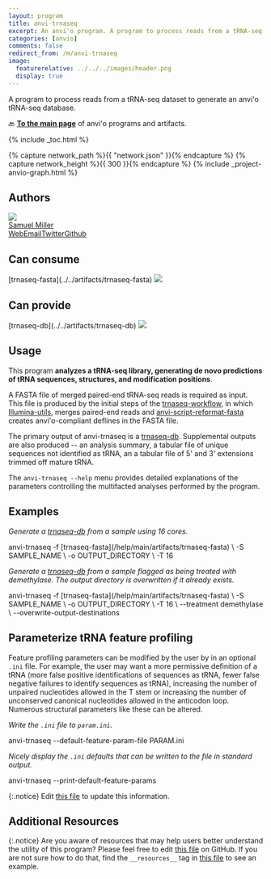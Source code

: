 ```yaml
---
layout: program
title: anvi-trnaseq
excerpt: An anvi'o program. A program to process reads from a tRNA-seq dataset to generate an anvi&#x27;o tRNA-seq database.
categories: [anvio]
comments: false
redirect_from: /m/anvi-trnaseq
image:
  featurerelative: ../../../images/header.png
  display: true
---
```


A program to process reads from a tRNA-seq dataset to generate an anvi&#x27;o tRNA-seq database.

🔙 **[To the main page](../../)** of anvi'o programs and artifacts.


{% include _toc.html %}
<div id="svg" class="subnetwork"></div>
{% capture network_path %}{{ "network.json" }}{% endcapture %}
{% capture network_height %}{{ 300 }}{% endcapture %}
{% include _project-anvio-graph.html %}


## Authors

<div class="anvio-person"><div class="anvio-person-info"><div class="anvio-person-photo"><img class="anvio-person-photo-img" src="../../images/authors/semiller10.jpg" /></div><div class="anvio-person-info-box"><a href="/people/semiller10" target="_blank"><span class="anvio-person-name">Samuel Miller</span></a><div class="anvio-person-social-box"><a href="https://semiller10.github.io" class="person-social" target="_blank"><i class="fa fa-fw fa-home"></i>Web</a><a href="mailto:samuelmiller10@gmail.com" class="person-social" target="_blank"><i class="fa fa-fw fa-envelope-square"></i>Email</a><a href="http://twitter.com/smiller_science" class="person-social" target="_blank"><i class="fa fa-fw fa-twitter-square"></i>Twitter</a><a href="http://github.com/semiller10" class="person-social" target="_blank"><i class="fa fa-fw fa-github"></i>Github</a></div></div></div></div>



## Can consume


<p style="text-align: left" markdown="1"><span class="artifact-r">[trnaseq-fasta](../../artifacts/trnaseq-fasta) <img src="../../images/icons/FASTA.png" class="artifact-icon-mini" /></span></p>


## Can provide


<p style="text-align: left" markdown="1"><span class="artifact-p">[trnaseq-db](../../artifacts/trnaseq-db) <img src="../../images/icons/DB.png" class="artifact-icon-mini" /></span></p>


## Usage


This program **analyzes a tRNA-seq library, generating de novo predictions of tRNA sequences, structures, and modification positions**.

A FASTA file of merged paired-end tRNA-seq reads is required as input. This file is produced by the initial steps of the [trnaseq-workflow](../../workflows/trnaseq/), in which [Illumina-utils](https://github.com/merenlab/illumina-utils), merges paired-end reads and <span class="artifact-p">[anvi-script-reformat-fasta](/help/main/programs/anvi-script-reformat-fasta)</span> creates anvi'o-compliant deflines in the FASTA file.

The primary output of anvi-trnaseq is a <span class="artifact-n">[trnaseq-db](/help/main/artifacts/trnaseq-db)</span>. Supplemental outputs are also produced -- an analysis summary, a tabular file of unique sequences not identified as tRNA, an a tabular file of 5' and 3' extensions trimmed off mature tRNA.

The `anvi-trnaseq --help` menu provides detailed explanations of the parameters controlling the multifacted analyses performed by the program.

## Examples

*Generate a <span class="artifact-n">[trnaseq-db](/help/main/artifacts/trnaseq-db)</span> from a sample using 16 cores.*

<div class="codeblock" markdown="1">
anvi&#45;trnaseq &#45;f <span class="artifact&#45;n">[trnaseq&#45;fasta](/help/main/artifacts/trnaseq&#45;fasta)</span> \
             &#45;S SAMPLE_NAME \
             &#45;o OUTPUT_DIRECTORY \
             &#45;T 16
</div>

*Generate a <span class="artifact-n">[trnaseq-db](/help/main/artifacts/trnaseq-db)</span> from a sample flagged as being treated with demethylase. The output directory is overwritten if it already exists.*

<div class="codeblock" markdown="1">
anvi&#45;trnaseq &#45;f <span class="artifact&#45;n">[trnaseq&#45;fasta](/help/main/artifacts/trnaseq&#45;fasta)</span> \
             &#45;S SAMPLE_NAME \
             &#45;o OUTPUT_DIRECTORY \
             &#45;T 16 \
             &#45;&#45;treatment demethylase \
             &#45;&#45;overwrite&#45;output&#45;destinations
</div>

## Parameterize tRNA feature profiling

Feature profiling parameters can be modified by the user by in an optional `.ini` file. For example, the user may want a more permissive definition of a tRNA (more false positive identifications of sequences as tRNA, fewer false negative failures to identify sequences as tRNA), increasing the number of unpaired nucleotides allowed in the T stem or increasing the number of unconserved canonical nucleotides allowed in the anticodon loop. Numerous structural parameters like these can be altered.

*Write the `.ini` file to `param.ini`.*

<div class="codeblock" markdown="1">
anvi&#45;trnaseq &#45;&#45;default&#45;feature&#45;param&#45;file PARAM.ini
</div>

*Nicely display the `.ini` defaults that can be written to the file in standard output.*

<div class="codeblock" markdown="1">
anvi&#45;trnaseq &#45;&#45;print&#45;default&#45;feature&#45;params
</div>


{:.notice}
Edit [this file](https://github.com/merenlab/anvio/tree/master/anvio/docs/programs/anvi-trnaseq.md) to update this information.


## Additional Resources



{:.notice}
Are you aware of resources that may help users better understand the utility of this program? Please feel free to edit [this file](https://github.com/merenlab/anvio/tree/master/bin/anvi-trnaseq) on GitHub. If you are not sure how to do that, find the `__resources__` tag in [this file](https://github.com/merenlab/anvio/blob/master/bin/anvi-interactive) to see an example.
